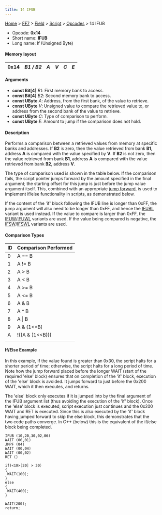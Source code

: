```yaml
---
title: 14 IFUB
---
```


[Home](../../../../Main%20Page.md.md) > [FF7](../../../../FF7.md) > [Field](../../../Field.md) > [Script](../../Script.md) > [Opcodes](../Opcodes.md) > 14 IFUB

-   Opcode: **0x14**
-   Short name: **IFUB**
-   Long name: If (Unsigned Byte)

#### Memory layout

| 0x14 | *B1 / B2* | *A* | *V* | *C* | *E* |
|------|-----------|-----|-----|-----|-----|

#### Arguments

-   **const Bit\[4\]** *B1*: First memory bank to access.
-   **const Bit\[4\]** *B2*: Second memory bank to access.
-   **const UByte** *A*: Address, from the first bank, of the value to
    retrieve.
-   **const UByte** *V*: Unsigned value to compare the retrieved value
    to, or address from the second bank of the value to retrieve.
-   **const UByte** *C*: Type of comparison to perform.
-   **const UByte** *E*: Amount to jump if the comparison does not hold.

#### Description

Performs a comparison between a retrieved values from memory at specific
banks and addresses. If **B2** is zero, then the value retrieved from
bank **B1**, address **A** is compared with the value specified by
**V**. If **B2** is not zero, then the value retrieved from bank **B1**,
address **A** is compared with the value retrieved from bank **B2**,
address **V**.

The type of comparison used is shown in the table below. If the
comparison fails, the script pointer jumps forward by the amount
specified in the final argument; the starting offset for this jump is
just before the jump value argument itself. This, combined with an
appropriate [jump forward][], is used to implement if/else functionality
in scripts, as demonstrated below.

If the content of the 'if' block following the IFUB line is longer than
0xFF, the jump argument will also need to be longer than 0xFF, and hence
the [IFUBL][] variant is used instead. If the value to compare is larger
than 0xFF, the [IFUW][]/[IFUWL][] variants are used. If the value being
compared is negative, the [IFSW][]/[IFSWL][] variants are used.

#### Comparison Types

| ID  | Comparison Performed  |
|-----|-----------------------|
| 0   | A == B                |
| 1   | A != B                |
| 2   | A &gt; B              |
| 3   | A &lt; B              |
| 4   | A &gt;= B             |
| 5   | A &lt;= B             |
| 6   | A & B                 |
| 7   | A ^ B                 |
| 8   | A \| B                |
| 9   | A & (1&lt;&lt;B)      |
| A   | !((A & (1&lt;&lt;B))) |
|     |                       |

#### If/Else Example

In this example, if the value found is greater than 0x30, the script
halts for a shorter period of time; otherwise, the script halts for a
long period of time. Note how the jump forward placed before the longer
WAIT (start of the required 'else' block) ensures that on completion of
the 'if' block, execution of the 'else' block is avoided. It jumps
forward to just before the 0x200 WAIT, which it then executes, and
returns.

The 'else' block only executes if it is jumped into by the final
argument of the IFUB argument list (thus avoiding the execution of the
'if' block). Once the 'else' block is executed, script execution just
continues and the 0x200 WAIT and RET is executed. Since this is also
executed by the 'if' block having jumped forward to skip the else block,
this demonstrates that the two code paths converge. In C++ (below) this
is the equivalent of the if/else block being completed.

    IFUB (10,20,30,02,06)
    WAIT (00,01)
    JMPF (04)
    WAIT (00,04)
    WAIT (00,02)
    RET ()

<cpp>

`if(<10>[20] > 30)`  
`{`  
` WAIT(100);`  
`}`  
`else`  
`{`  
` WAIT(400);`  
`}`

`WAIT(200);`  
`return;`

</cpp>

  [jump forward]: 10%20JMPF.md "wikilink"
  [IFUBL]: 15%20IFUBL.md "wikilink"
  [IFUW]: 18%20IFUW.md "wikilink"
  [IFUWL]: 19%20IFUWL.md "wikilink"
  [IFSW]: 16%20IFSW.md "wikilink"
  [IFSWL]: 17%20IFSWL.md "wikilink"
